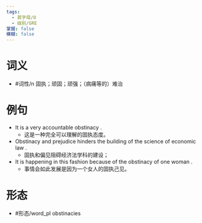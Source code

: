 ```yaml
---
tags:
  - 首字母/O
  - 级别/GRE
掌握: false
模糊: false
---
```

# 词义
- #词性/n  固执；顽固；顽强；（病痛等的）难治
# 例句
- It is a very accountable obstinacy .
	- 这是一种完全可以理解的固执态度。
- Obstinacy and prejudice hinders the building of the science of economic law .
	- 固执和偏见阻碍经济法学科的建设；
- It is happening in this fashion because of the obstinacy of one woman .
	- 事情会如此发展是因为一个女人的固执己见。
# 形态
- #形态/word_pl obstinacies
